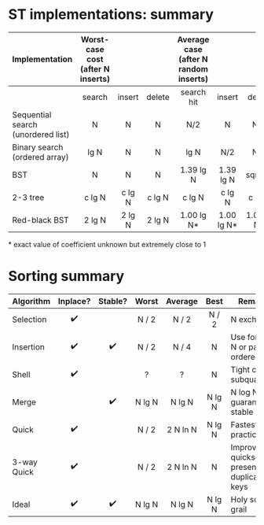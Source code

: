 # ST implementations: summary

| Implementation                        | **Worst-case cost (after N inserts)** |     |         | **Average case (after N random inserts)** |       |       | Ordered iteration? | Key interface |
| ------------------------------------- |:-------------------------------------:|:-----:|:-----:|:-----------------------------------------:|:-----:|:-----:|:------------------:|:-------------:|
|                                       | search | insert | delete | search hit | insert | delete |                    |                 |
| Sequential search (unordered list)    | N      | N      | N      | N/2        | N      | N/2    | no                 | `equals()`      |
| Binary search (ordered array)         | lg N   | N      | N      | lg N       | N/2    | N/2    | yes                | `compareTo()`   |
| BST                                   | N      | N      | N      | 1.39 lg N  | 1.39 lg N | sqrt(N) | yes               | `compareTo()`   |
| 2-3 tree                              | c lg N | c lg N | c lg N | c lg N     | c lg N | c lg N | yes               | `compareTo()`   |
| Red-black BST                         | 2 lg N | 2 lg N | 2 lg N | 1.00 lg N* | 1.00 lg N* | 1.00 lg N* | yes               | `compareTo()`   |

\* exact value of coefficient unknown but extremely close to 1



# Sorting summary

| Algorithm   | Inplace? | Stable? | Worst       | Average     | Best       | Remarks                      |
|-------------|:--------:|:-------:|:-----------:|:-----------:|:----------:|------------------------------|
| Selection   | ✔️       |         | N / 2       | N / 2       | N / 2      | N exchanges                  |
| Insertion   | ✔️       | ✔️      | N / 2       | N / 4       | N          | Use for small N or partially ordered |
| Shell       | ✔️       |         | ?           | ?           | N          | Tight code, subquadratic     |
| Merge       |          | ✔️      | N lg N      | N lg N      | N lg N     | N log N guarantee, stable    |
| Quick       | ✔️       |         | N / 2       | 2 N ln N    | N lg N     | Fastest in practice          |
| 3-way Quick | ✔️       |         | N / 2       | 2 N ln N    | N          | Improves quicksort in presence of duplicate keys |
| Ideal         | ✔️       | ✔️      | N lg N      | N lg N      | N lg N     | Holy sorting grail           |
